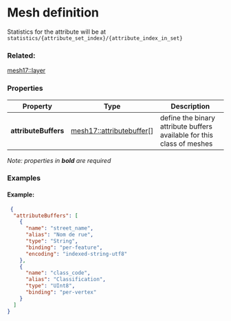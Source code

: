 # Mesh definition

Statistics for the attribute will be at `statistics/{attribute_set_index}/{attribute_index_in_set}`

### Related:

[mesh17::layer](layer.md)
### Properties

| Property | Type | Description |
| --- | --- | --- |
| **attributeBuffers** | [mesh17::attributebuffer](attributebuffer.md)[] | define the binary attribute buffers available for this class of meshes |

*Note: properties in **bold** are required*

### Examples 

#### Example:  

```json
 {
  "attributeBuffers": [
    {
      "name": "street_name",
      "alias": "Nom de rue",
      "type": "String",
      "binding": "per-feature",
      "encoding": "indexed-string-utf8"
    },
    {
      "name": "class_code",
      "alias": "Classification",
      "type": "UInt8",
      "binding": "per-vertex"
    }
  ]
} 
```

